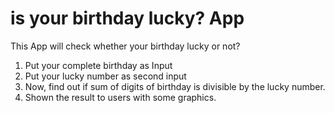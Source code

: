 # is your birthday lucky? App
This App will check whether your birthday lucky or not?
1. Put your complete birthday as Input
2. Put your lucky number as second input
3. Now, find out if sum of digits of birthday is divisible by the lucky number.
4. Shown the result to users with some graphics.
